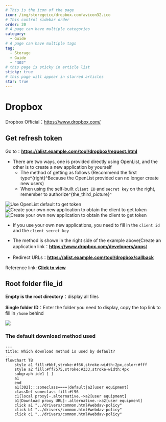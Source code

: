 ```yaml
---
# This is the icon of the page
icon: /img/storegeico/dropbox.comfavicon32.ico
# This control sidebar order
order: 20
# A page can have multiple categories
category:
  - Guide
# A page can have multiple tags
tag:
  - Storage
  - Guide
  - "302"
# this page is sticky in article list
sticky: true
# this page will appear in starred articles
star: true
---
```


# Dropbox

Dropbox Official：https://www.dropbox.com/



## **Get refresh token**

Go to：**https://alist.example.com/tool/dropbox/request.html**

- There are two ways, one is provided directly using OpenList, and the other is to create a new application by yourself
  - The method of getting as follows (Recommend the first type^{right}^Because the OpenList provided can no longer create new users)
  - When using the self-built `client ID` and `secret key` on the right, remember to authorize^{the_third_picture}^

<div class="image-preview">  
    <img src="/img/drivers/dropbox/dropbox-1.png" alt="Use OpenList default to get token" title="Use OpenList default to get token"/>
    <img src="/img/drivers/dropbox/dropbox-2.png" alt="Create your own new application to obtain the client to get token" title="Create your own new application to obtain the client to get token"/>
    <img src="/img/drivers/dropbox/dropbox-2-2.png" alt="Create your own new application to obtain the client to get token" title="Create your own new application to obtain the client to get token"/>
</div>



- If you use your own new applications, you need to fill in the `client id` and the `client secret key`

- The method is shown in the right side of the example above(Create an application link：**https://www.dropbox.com/developers/apps**)

- Redirect URLs：**https://alist.example.com/tool/dropbox/callback**

Reference link: [**Click to view**](https://github.com/alist-org/alist/commit/cfee536b96f38e5ba3f3575fab4e89f6c0e1bc5b#commitcomment-119688700)



## **Root folder file_id**

**Empty is the root directory**：display all files

**Single folder ID**：Enter the folder you need to display, copy the top link to fill in `/home` behind

![](/img/drivers/dropbox/folder_id.png)




### **The default download method used**


```mermaid
---
title: Which download method is used by default?
---
flowchart TB
    style a1 fill:#bbf,stroke:#f66,stroke-width:2px,color:#fff
    style a2 fill:#ff7575,stroke:#333,stroke-width:4px
    subgraph ide1 [ ]
    a1
    end
    a1[302]:::someclass====|default|a2[user equipment]
    classDef someclass fill:#f96
    c1[local proxy]-.alternative.->a2[user equipment]
    b1[Download proxy URL]-.alternative.->a2[user equipment]
    click a1 "../drivers/common.html#webdav-policy"
    click b1 "../drivers/common.html#webdav-policy"
    click c1 "../drivers/common.html#webdav-policy"
```